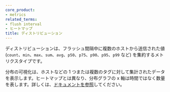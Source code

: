 ```yaml
---
core_product:
- metrics
related_terms:
- flush interval
- ヒートマップ
title: ディストリビューション
---
```

ディストリビューションは、フラッシュ間隔中に複数のホストから送信された値 (`count`、`min`、`max`、`sum`、`avg`、`p50`、`p75`、`p90`、`p95`、`p99` など) を集約するメトリクスタイプです。

分布の可視化は、ホストなどの 1 つまたは複数のタグに対して集計されたデータを表示します。ヒートマップとは異なり、分布グラフの x 軸は時間ではなく数量を表します。詳しくは、<a href="/metrics/distributions/">ドキュメントを参照</a>してください。